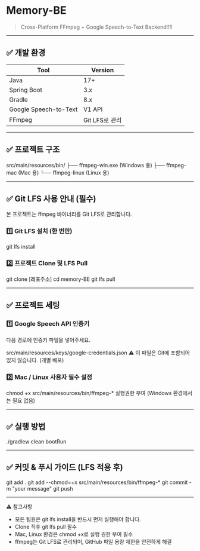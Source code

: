 # Memory-BE

> Cross-Platform FFmpeg + Google Speech-to-Text Backend!!!!

---

## ✅ 개발 환경

| Tool | Version |
|------|---------|
| Java | 17+ |
| Spring Boot | 3.x |
| Gradle | 8.x |
| Google Speech-to-Text | V1 API |
| FFmpeg | Git LFS로 관리 |

---

## ✅ 프로젝트 구조

src/main/resources/bin/ ├── ffmpeg-win.exe (Windows 용) ├── ffmpeg-mac (Mac 용) └── ffmpeg-linux (Linux 용)

---

## ✅ Git LFS 사용 안내 (필수)
본 프로젝트는 ffmpeg 바이너리를 Git LFS로 관리합니다.

### 1️⃣ Git LFS 설치 (한 번만)
git lfs install

### 2️⃣ 프로젝트 Clone 및 LFS Pull
git clone [레포주소]
cd memory-BE
git lfs pull

---

## ✅ 프로젝트 세팅

### 1️⃣ Google Speech API 인증키
다음 경로에 인증키 파일을 넣어주세요.

src/main/resources/keys/google-credentials.json
⚠ 이 파일은 Git에 포함되어 있지 않습니다. (개별 배포)

### 2️⃣ Mac / Linux 사용자 필수 설정
chmod +x src/main/resources/bin/ffmpeg-*
실행권한 부여
(Windows 환경에서는 필요 없음)

---

## ✅ 실행 방법
./gradlew clean bootRun

---

## ✅ 커밋 & 푸시 가이드 (LFS 적용 후)
git add .
git add --chmod=+x src/main/resources/bin/ffmpeg-*
git commit -m "your message"
git push

---

⚠ 참고사항
- 모든 팀원은 git lfs install을 반드시 먼저 실행해야 합니다.
- Clone 직후 git lfs pull 필수
- Mac, Linux 환경은 chmod +x로 실행 권한 부여 필수
- ffmpeg는 Git LFS로 관리되어, GitHub 파일 용량 제한을 안전하게 해결

